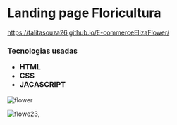 <h1>Landing page Floricultura</h1>

https://talitasouza26.github.io/E-commerceElizaFlower/

<h3> Tecnologias usadas
  <ul>
    <li>
      HTML
    </li>
    <li>
      CSS
    </li>
    <li>
      JACASCRIPT
    </li>
  </ul>
</h3>

![flower](https://github.com/TalitaSouza26/E-commerceElizaFlower/assets/136650770/869d01fa-fc40-49a3-85cb-d3069e9b0f60)


![flowe23,](https://github.com/TalitaSouza26/E-commerceElizaFlower/assets/136650770/12369dcd-349b-488e-9af9-68779092f57b)
